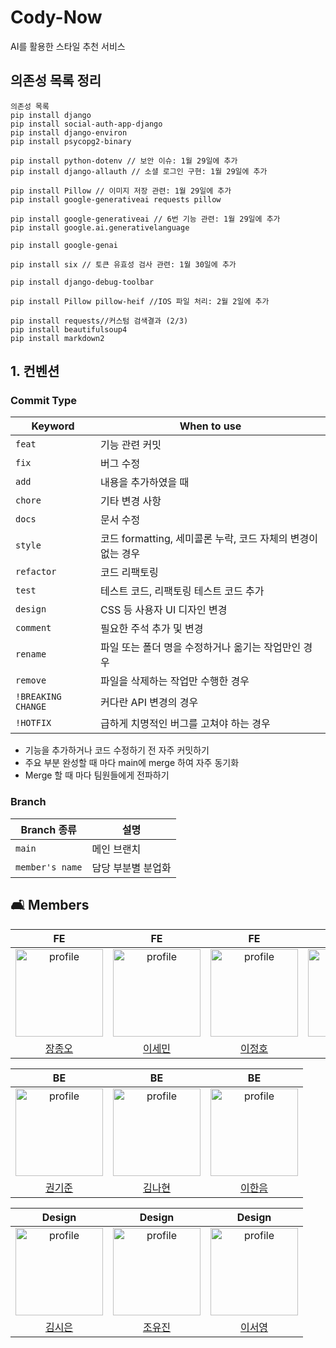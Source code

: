 # Cody-Now
AI를 활용한 스타일 추천 서비스

## 의존성 목록 정리
```
의존성 목록
pip install django
pip install social-auth-app-django
pip install django-environ
pip install psycopg2-binary

pip install python-dotenv // 보안 이슈: 1월 29일에 추가
pip install django-allauth // 소셜 로그인 구현: 1월 29일에 추가

pip install Pillow // 이미지 저장 관련: 1월 29일에 추가
pip install google-generativeai requests pillow

pip install google-generativeai // 6번 기능 관련: 1월 29일에 추가
pip install google.ai.generativelanguage 

pip install google-genai

pip install six // 토큰 유효성 검사 관련: 1월 30일에 추가

pip install django-debug-toolbar

pip install Pillow pillow-heif //IOS 파일 처리: 2월 2일에 추가

pip install requests//커스텀 검색결과 (2/3)
pip install beautifulsoup4
pip install markdown2
```

## 1. 컨벤션

### Commit Type

| Keyword | When to use |
| --- | --- |
| `feat` | 기능 관련 커밋 |
| `fix` | 버그 수정 |
| `add` | 내용을 추가하였을 때 |
| `chore` | 기타 변경 사항 |
| `docs` | 문서 수정 |
| `style` | 코드 formatting, 세미콜론 누락, 코드 자체의 변경이 없는 경우 |
| `refactor` | 코드 리팩토링 |
| `test` | 테스트 코드, 리팩토링 테스트 코드 추가 |
| `design` | CSS 등 사용자 UI 디자인 변경 |
| `comment` | 필요한 주석 추가 및 변경 |
| `rename` | 파일 또는 폴더 명을 수정하거나 옮기는 작업만인 경우 |
| `remove` | 파일을 삭제하는 작업만 수행한 경우 |
| `!BREAKING CHANGE` | 커다란 API 변경의 경우 |
| `!HOTFIX` | 급하게 치명적인 버그를 고쳐야 하는 경우 |
- 기능을 추가하거나 코드 수정하기 전 자주 커밋하기
- 주요 부분 완성할 때 마다 main에 merge 하여 자주 동기화
- Merge 할 때 마다 팀원들에게 전파하기

### Branch

| Branch 종류        | 설명             |
|---------------------|------------------|
| `main`              | 메인 브랜치      |
| `member's name`     | 담당 부분별 분업화 |

## 🛋️ Members

|                                                                         FE                                                                         |                                                                         FE                                                                          |                                                                          FE                                                                           |                                                                          FE                                                                          |
| :------------------------------------------------------------------------------------------------------------------------------------------------: | :-------------------------------------------------------------------------------------------------------------------------------------------------: | :---------------------------------------------------------------------------------------------------------------------------------------------------: | :--------------------------------------------------------------------------------------------------------------------------------------------------: |
| <a href="https://github.com/Andrevile"><img src="https://avatars.githubusercontent.com/u/65812122?v=4" alt="profile" width="140" height="140"></a> | <a href="https://github.com/semnil5202"><img src="https://avatars.githubusercontent.com/u/89172499?v=4" alt="profile" width="140" height="140"></a> | <a href="https://github.com/LeeJeongHooo"><img src="https://avatars.githubusercontent.com/u/92032081?v=4" alt="profile" width="140" height="140"></a> | <a href="https://github.com/Doeunnkimm"><img src="https://avatars.githubusercontent.com/u/112946860?v=4" alt="profile" width="140" height="140"></a> |
|                                                       [장종오](https://github.com/Andrevile)                                                       |                                                       [이세민](https://github.com/semnil5202)                                                       |                                                       [이정호](https://github.com/LeeJeongHooo)                                                       |                                                       [김도은](https://github.com/Doeunnkimm)                                                        |

|                                                                        BE                                                                        |                                                                         BE                                                                         |                                                                         BE                                                                          |
| :----------------------------------------------------------------------------------------------------------------------------------------------: | :------------------------------------------------------------------------------------------------------------------------------------------------: | :-------------------------------------------------------------------------------------------------------------------------------------------------: |
| <a href="https://github.com/kkjsw17"><img src="https://avatars.githubusercontent.com/u/39583312?v=4" alt="profile" width="140" height="140"></a> | <a href="https://github.com/nahyeon99"><img src="https://avatars.githubusercontent.com/u/69833665?v=4" alt="profile" width="140" height="140"></a> | <a href="https://github.com/LeeHanEum"><img src="https://avatars.githubusercontent.com/u/103233513?v=4" alt="profile" width="140" height="140"></a> |
|                                                       [권기준](https://github.com/kkjsw17)                                                       |                                                       [김나현](https://github.com/nahyeon99)                                                       |                                                       [이한음](https://github.com/LeeHanEum)                                                        |

|                                                                                      Design                                                                                       |                                                                                          Design                                                                                           |                                                                                           Design                                                                                           |
| :-------------------------------------------------------------------------------------------------------------------------------------------------------------------------------: | :---------------------------------------------------------------------------------------------------------------------------------------------------------------------------------------: | :----------------------------------------------------------------------------------------------------------------------------------------------------------------------------------------: |
| <a href="https://www.behance.net/ksa39584d8f"><img src="https://mir-s3-cdn-cf.behance.net/user/230/4a6d4c319755129.64fb58638b5bc.jpg" alt="profile" width="140" height="140"></a> | <a href="https://www.behance.net/b2971c67/moodboards"><img src="https://mir-s3-cdn-cf.behance.net/user/230/579b29356531013.66cdd1f82ae09.jpg" alt="profile" width="140" height="140"></a> | <a href="https://www.behance.net/f7deda49/appreciated"><img src="https://mir-s3-cdn-cf.behance.net/user/230/34273d258694473.665bed87e15c0.jpg" alt="profile" width="140" height="140"></a> |
|                                                                   [김시은](https://www.behance.net/ksa39584d8f)                                                                   |                                                                   [조유진](https://www.behance.net/b2971c67/moodboards)                                                                   |                                                                   [이서영](https://www.behance.net/f7deda49/appreciated)                                                                   |